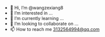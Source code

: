 - 👋 Hi, I’m @wangzexiang8
- 👀 I’m interested in ...
- 🌱 I’m currently learning ...
- 💞️ I’m looking to collaborate on ...
- 📫 How to reach me 3132564994@qq.com

<!---
wangzexiang8/wangzexiang8 is a ✨ special ✨ repository because its `README.md` (this file) appears on your GitHub profile.
You can click the Preview link to take a look at your changes.
--->
